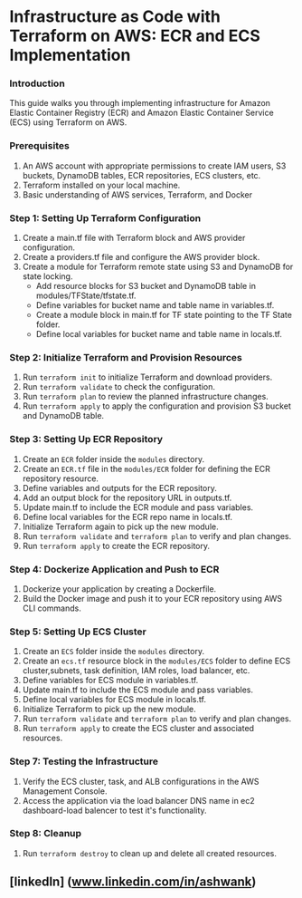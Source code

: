 # Infrastructure as Code with Terraform on AWS: ECR and ECS Implementation

### Introduction
This guide walks you through implementing infrastructure for Amazon Elastic Container Registry (ECR) and Amazon Elastic Container Service (ECS) using Terraform on AWS.

### Prerequisites
1. An AWS account with appropriate permissions to create IAM users, S3 buckets, DynamoDB tables, ECR repositories, ECS clusters, etc.
2. Terraform installed on your local machine.
3. Basic understanding of AWS services, Terraform, and Docker


### Step 1: Setting Up Terraform Configuration
1. Create a main.tf file with Terraform block and AWS provider configuration.
2. Create a providers.tf file and configure the AWS provider block.
3. Create a module for Terraform remote state using S3 and DynamoDB for state locking.
   - Add resource blocks for S3 bucket and DynamoDB table in modules/TFState/tfstate.tf.
   - Define variables for bucket name and table name in variables.tf.
   - Create a module block in main.tf for TF state pointing to the TF State folder.
   - Define local variables for bucket name and table name in locals.tf.

### Step 2: Initialize Terraform and Provision Resources
1. Run `terraform init` to initialize Terraform and download providers.
2. Run `terraform validate` to check the configuration.
3. Run `terraform plan` to review the planned infrastructure changes.
4. Run `terraform apply` to apply the configuration and provision S3 bucket and DynamoDB table.

### Step 3: Setting Up ECR Repository
1. Create an `ECR` folder inside the `modules` directory.
2. Create an `ECR.tf` file in the `modules/ECR` folder for defining the ECR repository resource.
3. Define variables and outputs for the ECR repository.
4. Add an output block for the repository URL in outputs.tf.
5. Update main.tf to include the ECR module and pass variables.
6. Define local variables for the ECR repo name in locals.tf.
7. Initialize Terraform again to pick up the new module.
8. Run `terraform validate` and `terraform plan` to verify and plan changes.
9. Run `terraform apply` to create the ECR repository.

### Step 4: Dockerize Application and Push to ECR
1. Dockerize your application by creating a Dockerfile.
2. Build the Docker image and push it to your ECR repository using AWS CLI commands.

### Step 5: Setting Up ECS Cluster
1. Create an `ECS` folder inside the `modules` directory.
2. Create an `ecs.tf` resource block in the `modules/ECS` folder to define ECS cluster,subnets,    task definition, IAM roles, load balancer, etc.
3. Define variables for ECS module in variables.tf.
5. Update main.tf to include the ECS module and pass variables.
6. Define local variables for ECS module in locals.tf.
4. Initialize Terraform to pick up the new module.
5. Run `terraform validate` and `terraform plan` to verify and plan changes.
6. Run `terraform apply` to create the ECS cluster and associated resources.

### Step 7: Testing the Infrastructure
1. Verify the ECS cluster, task, and ALB configurations in the AWS Management Console.
2. Access the application via the load balancer DNS name in ec2 dashboard-load balencer to test it's functionality.

### Step 8: Cleanup
1. Run `terraform destroy` to clean up and delete all created resources.

## [linkedIn] (www.linkedin.com/in/ashwank)



